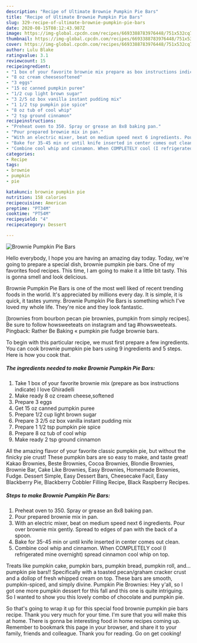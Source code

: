 ```yaml
---
description: "Recipe of Ultimate Brownie Pumpkin Pie Bars"
title: "Recipe of Ultimate Brownie Pumpkin Pie Bars"
slug: 329-recipe-of-ultimate-brownie-pumpkin-pie-bars
date: 2020-08-15T08:12:43.987Z
image: https://img-global.cpcdn.com/recipes/6693388783976448/751x532cq70/brownie-pumpkin-pie-bars-recipe-main-photo.jpg
thumbnail: https://img-global.cpcdn.com/recipes/6693388783976448/751x532cq70/brownie-pumpkin-pie-bars-recipe-main-photo.jpg
cover: https://img-global.cpcdn.com/recipes/6693388783976448/751x532cq70/brownie-pumpkin-pie-bars-recipe-main-photo.jpg
author: Lulu Blake
ratingvalue: 3.1
reviewcount: 15
recipeingredient:
- "1 box of your favorite brownie mix prepare as box instructions indicate I love Ghiradelli"
- "8 oz cream cheesesoftened"
- "3 eggs"
- "15 oz canned pumpkin puree"
- "1/2 cup light brown sugar"
- "3 2/5 oz box vanilla instant pudding mix"
- "1 1/2 tsp pumpkin pie spice"
- "8 oz tub of cool whip"
- "2 tsp ground cinnamon"
recipeinstructions:
- "Preheat oven to 350. Spray or grease an 8x8 baking pan."
- "Pour prepared brownie mix in pan."
- "With an electric mixer, beat on medium speed next 6 ingredients. Pour over brownie mix gently. Spread to edges of pan with the back of a spoon."
- "Bake for 35-45 min or until knife inserted in center comes out clean."
- "Combine cool whip and cinnamon. When COMPLETELY cool (I refrigerated mine overnight) spread cinnamon cool whip on top."
categories:
- Recipe
tags:
- brownie
- pumpkin
- pie

katakunci: brownie pumpkin pie 
nutrition: 158 calories
recipecuisine: American
preptime: "PT34M"
cooktime: "PT54M"
recipeyield: "4"
recipecategory: Dessert

---
```



![Brownie Pumpkin Pie Bars](https://img-global.cpcdn.com/recipes/6693388783976448/751x532cq70/brownie-pumpkin-pie-bars-recipe-main-photo.jpg)

Hello everybody, I hope you are having an amazing day today. Today, we're going to prepare a special dish, brownie pumpkin pie bars. One of my favorites food recipes. This time, I am going to make it a little bit tasty. This is gonna smell and look delicious.

Brownie Pumpkin Pie Bars is one of the most well liked of recent trending foods in the world. It's appreciated by millions every day. It is simple, it is quick, it tastes yummy. Brownie Pumpkin Pie Bars is something which I've loved my whole life. They're nice and they look fantastic.

[brownies from bourbon pecan pie brownies, pumpkin from simply recipes]. Be sure to follow howsweeteats on instagram and tag #howsweeteats. Pingback: Rather Be Baking « pumpkin pie fudge brownie bars.


To begin with this particular recipe, we must first prepare a few ingredients. You can cook brownie pumpkin pie bars using 9 ingredients and 5 steps. Here is how you cook that.

<!--inarticleads1-->

##### The ingredients needed to make Brownie Pumpkin Pie Bars:

1. Take 1 box of your favorite brownie mix (prepare as box instructions indicate) I love Ghiradelli
1. Make ready 8 oz cream cheese,softened
1. Prepare 3 eggs
1. Get 15 oz canned pumpkin puree
1. Prepare 1/2 cup light brown sugar
1. Prepare 3 2/5 oz box vanilla instant pudding mix
1. Prepare 1 1/2 tsp pumpkin pie spice
1. Prepare 8 oz tub of cool whip
1. Make ready 2 tsp ground cinnamon


All the amazing flavor of your favorite classic pumpkin pie, but without the finicky pie crust! These pumpkin bars are so easy to make, and taste great! Kakao Brownies, Beste Brownies, Cocoa Brownies, Blondie Brownies, Brownie Bar, Cake Like Brownies, Easy Brownies, Homemade Brownies, Fudge. Dessert Simple, Easy Dessert Bars, Cheesecake Facil, Easy Blackberry Pie, Blackberry Cobbler Filling Recipe, Black Raspberry Recipes. 

<!--inarticleads2-->

##### Steps to make Brownie Pumpkin Pie Bars:

1. Preheat oven to 350. Spray or grease an 8x8 baking pan.
1. Pour prepared brownie mix in pan.
1. With an electric mixer, beat on medium speed next 6 ingredients. Pour over brownie mix gently. Spread to edges of pan with the back of a spoon.
1. Bake for 35-45 min or until knife inserted in center comes out clean.
1. Combine cool whip and cinnamon. When COMPLETELY cool (I refrigerated mine overnight) spread cinnamon cool whip on top.


Treats like pumpkin cake, pumpkin bars, pumpkin bread, pumpkin roll, and… pumpkin pie bars!! Specifically with a toasted pecan/graham cracker crust and a dollop of fresh whipped cream on top. These bars are smooth, pumpkin-spiced, and simply divine. Pumpkin Pie Brownies: Hey y&#39;all, so I got one more pumpkin dessert for this fall and this one is quite intriguing. So I wanted to show you this lovely combo of chocolate and pumpkin pie. 

So that's going to wrap it up for this special food brownie pumpkin pie bars recipe. Thank you very much for your time. I'm sure that you will make this at home. There is gonna be interesting food in home recipes coming up. Remember to bookmark this page in your browser, and share it to your family, friends and colleague. Thank you for reading. Go on get cooking!
